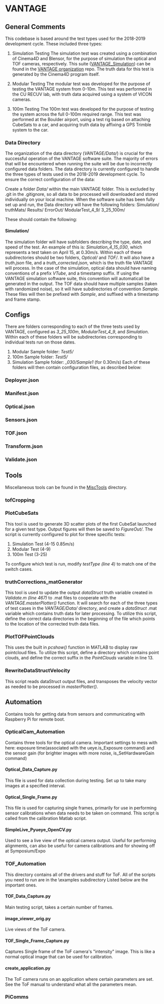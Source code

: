 # VANTAGE
## General Comments
This codebase is based around the test types used for the 2018-2019 development cycle. These included three types:
1. Simulation Testing
The simulation test was created using a combination of Cinema4D and Blensor, for the purpose of simulation the optical and TOF cameras, respectively. This suite ([VANTAGE_Simulation](https://github.com/vantagecu/VANTAGE_Simulation)) can be found in the [VANTAGE organization](https://github.com/vantagecu) repo. The truth data for this test is generated by the Cinema4D program itself.

2. Modular Testing
The modular test was developed for the purpose of testing the VANTAGE system from 0-10m. This test was performed in the CU RECUV lab, with truth data acquired using a system of VICON cameras.

3. 100m Testing
The 100m test was developed for the purpose of testing the system across the full 0-100m required range. This test was performed at the Boulder airport, using a test rig based on attaching CubeSats to a car, and acquiring truth data by affixing a GPS Trimble system to the car.

### Data Directory
The organization of the data directory (*VANTAGE/Data/*) is crucial for the successful operation of the VANTAGE software suite. The majority of errors that will be encountered when running the suite will be due to incorrectly configured data folders. The data directory is currently configured to handle the three types of tests used in the 2018-2019 development cycle. To ensure the correct configuration of the data:

Create a folder *Data/* within the main VANTAGE folder. This is excluded by .git in the .gitignore, so all data to be processed will downloaded and stored individually on your local machine. When the software suite has been fully set up and run, the Data directory will have the following folders:
Simulation/
truthMats/
Results/
ErrorOut/
ModularTest_4_9/
3_25_100m/

These should contain the following:
#### Simulation/
The simulation folder will have subfolders describing the type, date, and speed of the test. An example of this is: *Simulation_4_15_030*, which represents a test taken on April 15, at 0.30m/s. Within each of these subdirectories should be two folders, *Optical/* and *TOF/*. It will also have a *truth.json* file, and a *truth_corrected.json*, which is the truth file VANTAGE will process. In the case of the simulation, optical data should have naming conventions of a prefix *VTube*, and a timestamp suffix. If using the VANTAGE simulation software suite, this convention will automaticall be generated in the output. The TOF data should have multiple samples (taken with randomized noise), so it will have subdirectories of convention *Sample*. These files will then be prefixed with *Sample*, and suffixed with a timestamp and frame stamp.

## Configs
There are folders corresponding to each of the three tests used by VANTAGE, configured as *3_25_100m*, *ModularTest_4_9*, and *Simulation*. Within each of these folders will be subdirectories corresponding to individual tests run on those dates.
1. Modular
Sample folder: *Test5/*
2. 100m
Sample folder: *Test5/*
3. Simulation
Sample folder: *_030/Sample1* (for 0.30m/s)
Each of these folders will then contain configuration files, as described below:
### Deployer.json

### Manifest.json

### Optical.json

### Sensors.json

### TOF.json

### Transform.json

### Validate.json

## Tools
Miscellaneous tools can be found in the [MiscTools](https://github.com/DylanBossie-CU/VANTAGE/tree/master/MiscTools) directory.
### tofCropping

### PlotCubeSats
This tool is used to generate 3D scatter plots of the first CubeSat launched for a given test type. Output figures will then be saved to *FigureOut/*.
The script is currently configured to plot for three specific tests:
1. Simulation Test (4-15 0.85m/s)
2. Modular Test (4-9)
3. 100m Test (3-25)

To configure which test is run, modify *testType (line 4)* to match one of the switch cases.

### truthCorrections_matGenerator
This tool is used to update the output *dataStruct* truth variable created in *Validate.m (line 467)* to .mat files to cooperate with the *VANTAGE.masterPlotter()* function. It will search for each of the three types of test cases in the *VANTAGE/Data/* directory, and create a *dataStruct* .mat variable which contains truth data for later processing.
To utilize this script, define the correct data directories in the beginning of the file which points to the location of the corrected truth data files.

### PlotTOFPointClouds
This uses the built in *pcshow()* function in MATLAB to display raw pointcloud files.
To utilize this script, define a directory which contains point clouds, and define the correct suffix in the *PointClouds* variable in line 13.

### RewriteDataStructVelocity
This script reads dataStruct output files, and transposes the velocity vector as needed to be processed in *masterPlotter()*.


## Automation
Contains tools for getting data from sensors and communicating with Raspberry Pi for remote boot.
### OpticalCam_Automation
Contains three tools for the optical camera. Important settings to mess with here: exposure time(associated with the ueye.is_Exposure command) and the sensor gain (for brighter images with more noise, is_SetHardwareGain command)
#### Optical_Data_Capture.py
This file is used for data collection during testing. Set up to take many images at a specified interval.

#### Optical_Single_Frame.py
This file is used for capturing single frames, primarily for use in performing sensor calibrations when data needs to be taken on command. This script is called from the calibration Matlab script.

#### SimpleLive_Pyueye_OpenCV.py
Used to see a live view of the optical camera output. Useful for performing alignments, can also be useful for camera calibrations and for showing off at Symposium/Expo



### TOF_Automation
This directory contains all of the drivers and stuff for ToF. All of the scripts you need to run are in the \examples subdirectory
Listed below are the important ones.

#### TOF_Data_Capture.py
Main testing script, takes a certain number of frames.

#### image_viewer_orig.py
Live views of the ToF camera.

#### TOF_Single_Frame_Capture.py
Captures Single frame of the ToF camera's "intensity" image. This is like a normal optical image that can be used for calibration.

#### create_application.py
The ToF camera runs on an application where certain parameters are set. See the ToF manual to understand what all the parameters mean.


### PiComms
